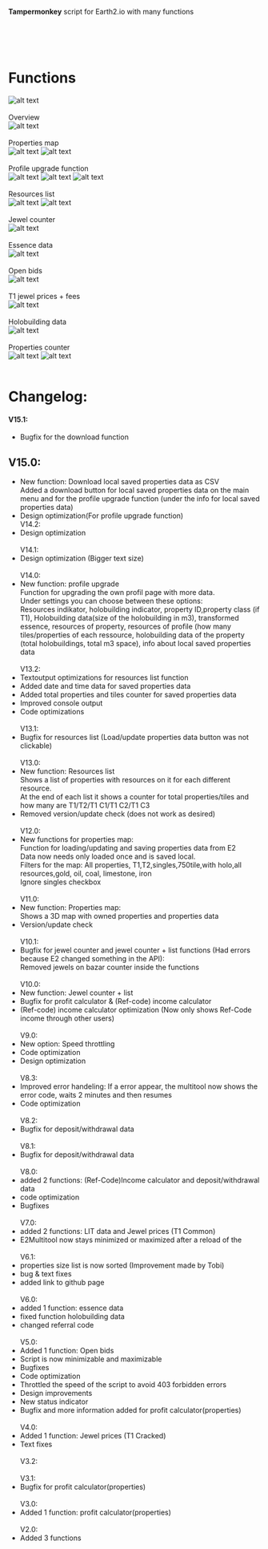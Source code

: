 <b>Tampermonkey</b> script for Earth2.io with many functions<br>
<br>
<br>
<br>
<br>
# Functions <br>
![alt text](https://github.com/ExKcir/Earth2Scripts/blob/main/English/E2Multitool/previews/1.PNG?raw=true)
<br>
<br>
Overview <br>
![alt text](https://github.com/ExKcir/Earth2Scripts/blob/main/English/E2Multitool/previews/4.PNG?raw=true)
<br>
<br>
Properties map <br>
![alt text](https://github.com/ExKcir/Earth2Scripts/blob/main/English/E2Multitool/previews/10.png?raw=true)
![alt text](https://github.com/ExKcir/Earth2Scripts/blob/main/English/E2Multitool/previews/11.png?raw=true)
<br>
<br>
Profile upgrade function <br>
![alt text](https://github.com/ExKcir/Earth2Scripts/blob/main/English/E2Multitool/previews/14.png?raw=true)
![alt text](https://github.com/ExKcir/Earth2Scripts/blob/main/English/E2Multitool/previews/15.png?raw=true)
![alt text](https://github.com/ExKcir/Earth2Scripts/blob/main/English/E2Multitool/previews/16.png?raw=true)
<br>
<br>
Resources list <br>
![alt text](https://github.com/ExKcir/Earth2Scripts/blob/main/English/E2Multitool/previews/12.png?raw=true)
![alt text](https://github.com/ExKcir/Earth2Scripts/blob/main/English/E2Multitool/previews/13.png?raw=true)
<br>
<br>
Jewel counter <br>
![alt text](https://github.com/ExKcir/Earth2Scripts/blob/main/English/E2Multitool/previews/2.PNG?raw=true)
<br>
<br>
Essence data <br>
![alt text](https://github.com/ExKcir/Earth2Scripts/blob/main/English/E2Multitool/previews/8.PNG?raw=true)
<br>
<br>
Open bids <br>
![alt text](https://github.com/ExKcir/Earth2Scripts/blob/main/English/E2Multitool/previews/9.PNG?raw=true)
<br>
<br>
T1 jewel prices + fees <br>
![alt text](https://github.com/ExKcir/Earth2Scripts/blob/main/English/E2Multitool/previews/3.PNG?raw=true)
<br>
<br>
Holobuilding data <br>
![alt text](https://github.com/ExKcir/Earth2Scripts/blob/main/English/E2Multitool/previews/5.PNG?raw=true)
<br>
<br>
Properties counter <br>
![alt text](https://github.com/ExKcir/Earth2Scripts/blob/main/English/E2Multitool/previews/6.PNG?raw=true)
![alt text](https://github.com/ExKcir/Earth2Scripts/blob/main/English/E2Multitool/previews/7.PNG?raw=true)
<br>
<br>

# <b>Changelog:</b><br>

#### V15.1:<br>
- Bugfix for the download function<br>
## V15.0:<br>
- New function: Download local saved properties data as CSV<br>
Added a download button for local saved properties data on the main menu and for the profile upgrade function (under the info for local saved properties data)<br>
- Design optimization(For profile upgrade function)<br>
V14.2:<br> 
- Design optimization<br><br>
V14.1:<br> 
- Design optimization (Bigger text size)<br><br>
V14.0:<br> 
- New function: profile upgrade<br>
Function for upgrading the own profil page with more data.<br>
Under settings you can choose between these options:<br>
Resources indikator, holobuilding indicator, property ID,property class (if T1), Holobuilding data(size of the holobuilding in m3), transformed essence, resources of property, resources of profile (how many tiles/properties of each ressource, holobuilding data of the property (total holobuildings, total m3 space), info about local saved properties data<br><br>
V13.2:<br> 
- Textoutput optimizations for resources list function <br>
- Added date and time data for saved properties data <br>
- Added total properties and tiles counter for saved properties data <br>
- Improved console output <br>
- Code optimizations <br><br>
V13.1:<br>
- Bugfix for resources list (Load/update properties data button was not clickable) <br><br>
V13.0:<br>
- New function: Resources list <br>
Shows a list of properties with resources on it for each different resource.<br>
At the end of each list it shows a counter for total properties/tiles and how many are T1/T2/T1 C1/T1 C2/T1 C3 <br>
- Removed version/update check (does not work as desired) <br><br>
V12.0:<br>
- New functions for properties map:<br>
Function for loading/updating and saving properties data from E2<br>
Data now needs only loaded once and is saved local.<br>
Filters for the map: All properties, T1,T2,singles,750tile,with holo,all resources,gold, oil, coal, limestone, iron<br>
Ignore singles checkbox  <br><br>
V11.0:<br>
- New function: Properties map:<br>
Shows a 3D map with owned properties and properties data<br>
- Version/update check<br><br>
V10.1:<br>
- Bugfix for jewel counter and jewel counter + list functions (Had errors because E2 changed something in the API):<br>
Removed jewels on bazar counter inside the functions <br><br>
V10.0:<br>
- New function: Jewel counter + list
- Bugfix for profit calculator & (Ref-code) income calculator
- (Ref-code) income calculator optimization (Now only shows Ref-Code income through other users)<br><br>
V9.0:<br>
- New option: Speed throttling
- Code optimization 
- Design optimization<br><br>
V8.3:<br>
- Improved error handeling: If a error appear, the multitool now shows the error code, waits 2 minutes and then resumes
- Code optimization <br><br>
V8.2:<br>
- Bugfix for deposit/withdrawal data<br><br>
V8.1:<br>
- Bugfix for deposit/withdrawal data<br><br>
V8.0:<br>
- added 2 functions: (Ref-Code)Income calculator and deposit/withdrawal data
- code optimization
- Bugfixes <br><br>
V7.0:  <br>
- added 2 functions: LIT data and Jewel prices (T1 Common)
- E2Multitool now stays minimized or maximized after a reload of the  <br><br>
V6.1:  <br>
- properties size list is now sorted (Improvement made by Tobi)
- bug & text fixes
- added link to github page <br><br>
V6.0:  <br>
- added 1 function: essence data
- fixed function holobuilding data
- changed referral code <br><br>
V5.0:  <br>
- Added 1 function: Open bids
- Script is now minimizable and maximizable
- Bugfixes<br>
- Code optimization <br>
- Throttled the speed of the script to avoid 403 forbidden errors<br>
- Design improvements <br>
- New status indicator <br>
- Bugfix and more information added for profit calculator(properties)<br><br>
V4.0: <br>
- Added 1 function: Jewel prices (T1 Cracked)<br>
- Text fixes<br><br>
V3.2: <br><br>
V3.1: <br>
- Bugfix for profit calculator(properties)<br><br>
V3.0: <br>
- Added 1 function: profit calculator(properties)<br><br>
V2.0:  <br>
- Added 3 functions <br><br>











<br>




